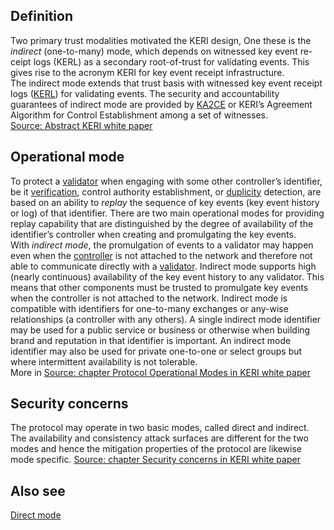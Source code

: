 ## Definition 
Two primary trust modalities motivated the KERI design, One these is the _indirect_ (one-to-many) mode, which depends on witnessed key event re- ceipt logs (KERL) as a secondary root-of-trust for validating events. This gives rise to the acronym KERI for key event receipt infrastructure.  
The indirect mode extends that trust basis with witnessed key event receipt logs ([KERL](key-event-receipt-log)) for validating events. The security and accountability guarantees of indirect mode are provided by [KA2CE](KA2CE) or KERI’s Agreement Algorithm for Control Establishment among a set of witnesses.  
[Source: Abstract KERI white paper](https://github.com/SmithSamuelM/Papers/blob/master/whitepapers/KERI_WP_2.x.web.pdf)

## Operational mode
To protect a [validator](validator) when engaging with some other controller’s identifier, be it [verification](verification), control authority establishment, or [duplicity](duplicity) detection, are based on an ability to _replay_ the sequence of key events (key event history or log) of that identifier. There are two main operational modes for providing replay capability that are distinguished by the degree of availability of the identifier’s controller when creating and promulgating the key events.  
With _indirect mode_, the promulgation of events to a validator may happen even when the [controller](controller) is not attached to the network and therefore not able to communicate directly with a [validator](validator). Indirect mode supports high (nearly continuous) availability of the key event history to any validator. This means that other components must be trusted to promulgate key events when the controller is not attached to the network. Indirect mode is compatible with identifiers for one-to-many exchanges or any-wise relationships (a controller with any others). A single indirect mode identifier may be used for a public service or business or otherwise when building brand and reputation in that identifier is important. An indirect mode identifier may also be used for private one-to-one or select groups but where intermittent availability is not tolerable.  
More in [Source: chapter Protocol Operational Modes in KERI white paper](https://github.com/SmithSamuelM/Papers/blob/master/whitepapers/KERI_WP_2.x.web.pdf)

## Security concerns
The protocol may operate in two basic modes, called direct and indirect. The availability and consistency attack surfaces are different for the two modes and hence the mitigation properties of the protocol are likewise mode specific.
[Source: chapter Security concerns in KERI white paper](https://github.com/SmithSamuelM/Papers/blob/master/whitepapers/KERI_WP_2.x.web.pdf)

## Also see
[Direct mode](direct-mode)
